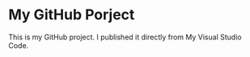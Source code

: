 # My GitHub Porject 

This is my GitHub project. I published it directly from My Visual Studio Code.